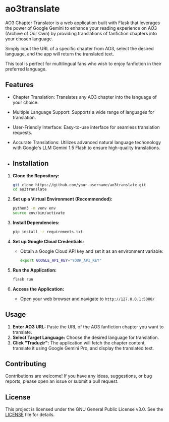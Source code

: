 # ao3translate
AO3 Chapter Translator is a web application built with Flask that leverages the power of Google Gemini to enhance your reading experience on AO3 (Archive of Our Own) by providing translations of fanfiction chapters into your chosen language.  

Simply input the URL of a specific chapter from AO3, select the desired language, and the app will return the translated text.   

This tool is perfect for multilingual fans who wish to enjoy fanfiction in their preferred language.  

## Features
- Chapter Translation: Translates any AO3 chapter into the language of your choice.
- Multiple Language Support: Supports a wide range of languages for translation.
- User-Friendly Interface: Easy-to-use interface for seamless translation requests.
- Accurate Translations: Utilizes advanced natural language techonology with Google's LLM Gemini 1.5 Flash to ensure high-quality translations.

- ## Installation

1. **Clone the Repository:**
   ```bash
   git clone https://github.com/your-username/ao3translate.git
   cd ao3translate
   ```

2. **Set up a Virtual Environment (Recommended):**
   ```bash
   python3 -m venv env
   source env/bin/activate
   ```

3. **Install Dependencies:**
   ```bash
   pip install -r requirements.txt
   ```

4. **Set up Google Cloud Credentials:**
    - Obtain a Google Cloud API key and set it as an environment variable:
        ```bash
        export GOOGLE_API_KEY="YOUR_API_KEY"
        ```

5. **Run the Application:**
   ```bash
   flask run
   ```

6. **Access the Application:**
    - Open your web browser and navigate to `http://127.0.0.1:5000/`

## Usage

1. **Enter AO3 URL:** Paste the URL of the AO3 fanfiction chapter you want to translate.
2. **Select Target Language:** Choose the desired language for translation.
3. **Click "Traduzir":** The application will fetch the chapter content, translate it using Google Gemini Pro, and display the translated text.

## Contributing

Contributions are welcome! If you have any ideas, suggestions, or bug reports, please open an issue or submit a pull request.

## License

This project is licensed under the GNU General Public License v3.0. See the [LICENSE](LICENSE) file for details.
